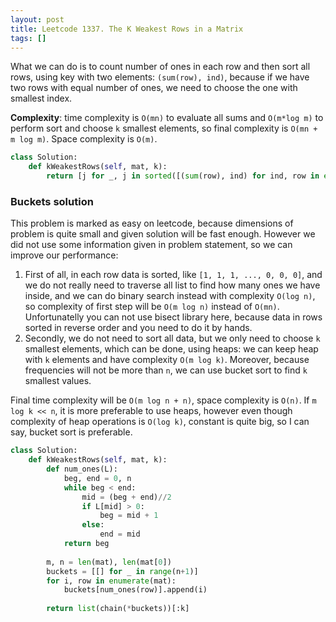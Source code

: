 ```yaml
---
layout: post
title: Leetcode 1337. The K Weakest Rows in a Matrix
tags: []
---
```


What we can do is to count number of ones in each row and then sort all rows, using key with two elements: `(sum(row), ind)`, because if we have two rows with equal number of ones, we need to choose the one with smallest index.

**Complexity**: time complexity is `O(mn)` to evaluate all sums and `O(m*log m)` to perform sort and choose `k` smallest elements, so final complexity is `O(mn + m log m)`. Space complexity is `O(m)`.

```python
class Solution:
    def kWeakestRows(self, mat, k):
        return [j for _, j in sorted([(sum(row), ind) for ind, row in enumerate(mat)])[:k]]
```

### Buckets solution

This problem is marked as easy on leetcode, because dimensions of problem is quite small and given solution will be fast enough. However we did not use some information given in problem statement, so we can improve our performance:
1. First of all, in each row data is sorted, like `[1, 1, 1, ..., 0, 0, 0]`, and we do not really need to traverse all list to find how many ones we have inside, and we can do binary search instead with complexity `O(log n)`, so complexity of first step will be `O(m log n)` instead of `O(mn)`. Unfortunatelly you can not use bisect library here, because data in rows sorted in reverse order and you need to do it by hands.
2. Secondly, we do not need to sort all data, but we only need to choose `k` smallest elements, which can be done, using heaps: we can keep heap with `k` elements and have complexity `O(m log k)`. Moreover, because frequencies will not be more than `n`, we can use bucket sort to find `k` smallest values.

Final time complexity will be `O(m log n + n)`, space complexity is `O(n)`. If `m log k << n`, it is more preferable to use heaps, however even though complexity of heap operations is `O(log k)`, constant is quite big, so I can say, bucket sort is preferable.

```python
class Solution:
    def kWeakestRows(self, mat, k):
        def num_ones(L):
            beg, end = 0, n
            while beg < end:
                mid = (beg + end)//2
                if L[mid] > 0: 
                    beg = mid + 1
                else: 
                    end = mid
            return beg
        
        m, n = len(mat), len(mat[0])
        buckets = [[] for _ in range(n+1)]
        for i, row in enumerate(mat):
            buckets[num_ones(row)].append(i)
            
        return list(chain(*buckets))[:k]
```
